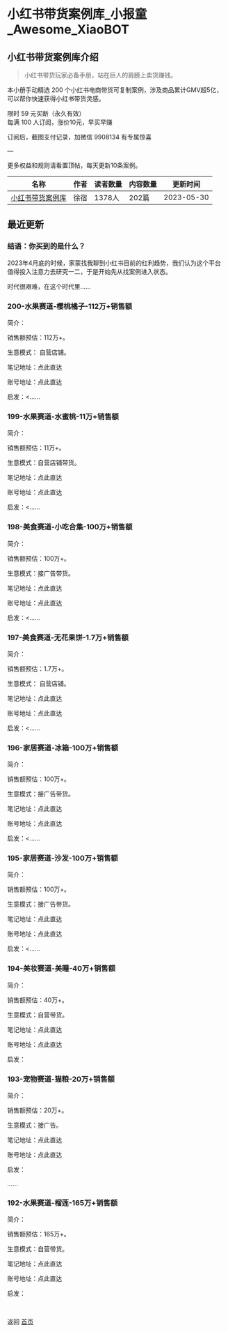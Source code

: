 # 小红书带货案例库_小报童_Awesome_XiaoBOT

## 小红书带货案例库介绍
> 小红书带货玩家必备手册，站在巨人的肩膀上卖货赚钱。    
    
本小册手动精选 200 个小红书电商带货可复制案例，涉及商品累计GMV超5亿，可以帮你快速获得小红书带货灵感。    
    
限时 59 元买断（永久有效）    
每满 100 人订阅，涨价10元，早买早赚    
    
订阅后，截图支付记录，加微信 9908134 有专属惊喜    
    
—    
    
更多权益和规则请看置顶帖，每天更新10条案例。  
  


|名称|作者|读者数量|内容数量|更新时间|
|---|---|---|---|---|
|[小红书带货案例库](https://xiaobot.net/p/xhsal?refer=0b133df9-27dc-423b-8101-639049001c13)|徐宿|1378人|202篇|2023-05-30|

## 最近更新
### 结语：你买到的是什么？

2023年4月底的时候，家蒙找我聊到小红书目前的红利趋势，我们认为这个平台值得投入注意力去研究一二，于是开始先从找案例进入状态。

时代很艰难，在这个时代里......

### 200-水果赛道-樱桃橘子-112万+销售额

简介：

销售额预估：112万+。

生意模式： 自营店铺。

笔记地址：点此直达

账号地址：点此直达

启发：<......

### 199-水果赛道-水蜜桃-11万+销售额

简介：

销售额预估：11万+。

生意模式：自营店铺带货。

笔记地址：点此直达

账号地址：点此直达

启发：<......

### 198-美食赛道-小吃合集-100万+销售额

简介：

销售额预估：100万+。

生意模式：接广告带货。

笔记地址：点此直达

账号地址：点此直达

启发：<......

### 197-美食赛道-无花果饼-1.7万+销售额

简介：

销售额预估：1.7万+。

生意模式： 自营店铺。

笔记地址：点此直达

账号地址：点此直达

启发：<......

### 196-家居赛道-冰箱-100万+销售额

简介：

销售额预估：100万+。

生意模式：接广告带货。

笔记地址：点此直达

账号地址：点此直达

启发：<......

### 195-家居赛道-沙发-100万+销售额

简介：

销售额预估：100万+。

生意模式：接广告带货。

笔记地址：点此直达

账号地址：点此直达

启发：<......

### 194-美妆赛道-美瞳-40万+销售额

简介：

销售额预估：40万+。

生意模式：自营带货。

笔记地址：点此直达

账号地址：点此直达

启发：

### 193-宠物赛道-猫粮-20万+销售额

简介：

销售额预估：20万+。

生意模式：接广告。

笔记地址：点此直达

账号地址：点此直达

启发：

......

### 192-水果赛道-榴莲-165万+销售额

简介：

销售额预估：165万+。

生意模式：自营带货。

笔记地址：点此直达

账号地址：点此直达

启发：


<a href="https://github.com/Reno9527/awesome-xiaobot" style="color: white; text-decoration: none;">awesome-xiaobot</a>

返回 [首页](../README.md)
